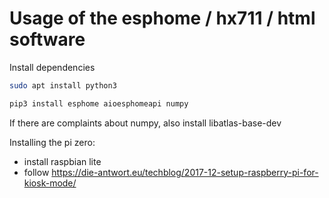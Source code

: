 # Usage of the esphome / hx711 / html software

Install dependencies

```bash
sudo apt install python3 
```

```bash
pip3 install esphome aioesphomeapi numpy
```
If there are complaints about numpy, also install libatlas-base-dev


Installing the pi zero:

- install raspbian lite
- follow https://die-antwort.eu/techblog/2017-12-setup-raspberry-pi-for-kiosk-mode/

